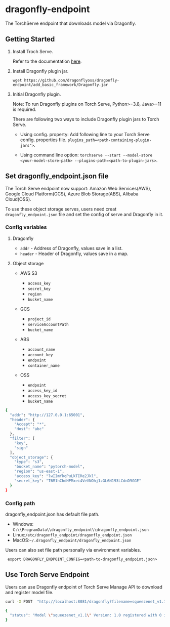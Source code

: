 # dragonfly-endpoint

The TorchServe endpoint that downloads model via Dragonfly.

## Getting Started

1. Install Troch Serve.

    Refer to the documentation [here](https://github.com/pytorch/serve).

2. Install Dragonfly plugin jar.

    `wget https://github.com/dragonflyoss/dragonfly-endpoint/add_basic_framework/Dragonfly.jar`

2. Initial Dragonfly plugin.

    Note: To run Dragonfly plugins on Torch Serve, Python>=3.8, Java>=11 is required.

    There are following two ways to include Dragonfly plugin jars to Torch Serve.

    - Using config. property: Add following line to your Torch Serve config. properties file. `plugins_path=<path-containing-plugin-jars">`.

    - Using command line option:  `torchserve --start --model-store <your-model-store-path> --plugins-path=<path-to-plugin-jars>`.

## Set dragonfly_endpoint.json file

The Torch Serve endpoint now support: Amazon Web Services(AWS), Google Cloud Platform(GCS), Azure Blob Storage(ABS), Alibaba Cloud(OSS).

To use these object storage serves, users need creat `dragonfly_endpoint.json` file and set the config of serve and Dragonfly in it.

### Config variables

1. Dragonfly
    * `addr` - Address of Dragonfly, values save in a list.
    * `header` - Header of  Dragonfly, values save in a map.


2. Object storage
    * AWS S3
        * `access_key`
        * `secret_key`
        * `region`
        * `bucket_name`

    * GCS

        * `project_id`
        * `serviceAccountPath`
        * `bucket_name`

    * ABS

        * `account_name`
        * `account_key`
        * `endpoint`
        * `container_name`

    * OSS
        * `endpoint`
        * `access_key_id`
        * `access_key_secret`
        * `bucket_name`


```bash
{
  "addr": "http://127.0.0.1:65001",
  "header": {
    "Accept": "*",
    "Host": "abc"
  },
  "filter": [
    "key",
    "sign"
  ],
  "object_storage": {
    "type": "s3",
    "bucket_name": "pytorch-model",
    "region": "us-east-1",
    "access_key": "lwIImYkqPuLkTIRe2Jkl",
    "secret_key": "T6M1hChdHPMxei4VeVNOhj1zGL6N193LCdnD9GGE"
  }
}

```

### Config path

dragonfly_endpoint.json has default file path.

- Windows: `C:\\ProgramData\\dragonfly_endpoint\\dragonfly_endpoint.json`
- Linux:`/etc/dragonfly_endpoint/dragonfly_endpoint.json`
- MacOS:`~/.dragonfly_endpoint/dragonfly_endpoint.json`

Users can also set file path personally via environment variables.

` export DRAGONFLY_ENDPOINT_CONFIG=<path-to-dragonfly_endpoint.json>`

## Use Torch Serve Endpoint

Users can use Dragonfly endpoint of Torch Serve Manage API to download and register model file.

```bash
curl -X POST  "http://localhost:8081/dragonfly?filename=squeezenet_v1.1.mar"

{
  "status": "Model \"squeezenet_v1.1\" Version: 1.0 registered with 0 initial workers. Use scale workers API to add workers for the model."
}
```
